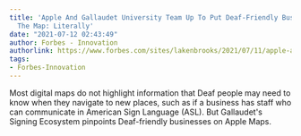 ```yaml
---
title: 'Apple And Gallaudet University Team Up To Put Deaf-Friendly Businesses On
  The Map: Literally'
date: "2021-07-12 02:43:49"
author: Forbes - Innovation
authorlink: https://www.forbes.com/sites/lakenbrooks/2021/07/11/apple-and-gallaudet-university-team-up-to-put-deaf-friendly-businesses-on-the-map-literally/
tags:
- Forbes-Innovation
---
```

Most digital maps do not highlight information that Deaf people may need to know when they navigate to new places, such as if a business has staff who can communicate in American Sign Language (ASL). But Gallaudet's Signing Ecosystem pinpoints Deaf-friendly businesses on  Apple Maps.